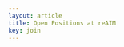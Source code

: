 ```yaml
---
layout: article
title: Open Positions at reAIM
key: join
---
```





<html lang="en">
<head>
    <meta charset="UTF-8">
    <meta name="viewport" content="width=device-width, initial-scale=1.0">
    <style>
        @media (max-width: 600px) {
            .container {
                flex-direction: column;
                align-items: center;
            }

            .image-container {
                width: 100%;
                max-width: 300px;
                margin-bottom: 20px;
                text-align: center;
                float: none;
            }

            .text-container {
                width: 100%;
                text-align: left;
                float: none;
            }
        }

        .container {
            display: flex;
            align-items: flex-start;
            flex-wrap: wrap;
        }

        .text-container {
            flex: 1;
            min-width: 0;
            margin-right: 20px;
            overflow: hidden;
        }

        .image-container {
            flex: 0 0 auto;
            width: 400px;
            position: relative;
            float: right;
            margin-left: 20px;
            margin-bottom: 20px;
        }

        .image-container img {
            width: 100%;
            height: auto;
            border-radius: 10px;
            display: block;
            margin: 0;
        }
    </style>
</head>
<body>
    <div class="container">
        <div class="text-container">
            <!-- <span class="custom-h1" style="font-size: 2.2em; font-weight: bold;">Open Positions at reAIM</span> -->
            <p>
                Thank you for your interest in joining the reAIM lab!
            </p>
            <p>
                <span style="color: #003087;"><b><u>Please read the following page in its entirety before reaching out to us.</u></b></span>
            </p>
            <p>
                Our lab is always looking for students with a strong computational background, not afraid to dive deep into multiple subfields of learning, and an interest in impactful AI for health, while contributing to methodological and human-centered advances in AI.
            </p>
            <p>
                Dr. Joshi is an Assistant Professor at the <a href="https://www.dbmi.columbia.edu/faculty/">Department of Biomedical Informatics (DBMI)</a>, an affiliate of the <a href="https://www.cs.columbia.edu/people/affiliates/">Department of Computer Science</a>, and a member of the <a href="https://datascience.columbia.edu/people/shalmali-joshi/">Data Science Institute (DSI)</a>. Consequently, there are several avenues for students and researchers to join our lab:
            </p>

            <h3>Doctoral Students</h3>

            <p>Doctoral students can join reAIM via the following programs:</p>
            <ul>
                <li><a href="https://www.dbmi.columbia.edu/phd-in-biomedical-informatics/">Biomedical Informatics</a> located in the <a href="https://www.gsas.cuimc.columbia.edu/phd-programs">Graduate School of Arts and Science</a> at the Columbia University Irving Medical Center.</li>
                <li><a href="https://www.cs.columbia.edu/education/phd/">Computer Science</a> at the <a href="https://www.gradengineering.columbia.edu/academics/graduate/doctoral">Fu Foundation School of Engineering and Applied Science</a>.</li>
            </ul>

            <p>Given the individual nature of the degree and our lab's focus on machine learning to a wide range of topics relevant to healthcare, thesis work will be driven by the student's research regardless of which program they join. The key difference is in core coursework and milestones: <a href="https://www.dbmi.columbia.edu/courses/">DBMI students</a> will take classes on symbolic methods, clinical informatics, and healthcare delivery, while <a href="https://www.cs.columbia.edu/education/phd/requirements/">Computer Science</a> students will take courses in algorithms and systems. Students in both departments will take electives according to their research interests. We will allocate desk space and resources at our offices located at the <a href="https://universitylife.columbia.edu/content/maps-locations">medical center (CUIMC) campus</a> regardless of which department the student joins.</p>

            <p>The best way to get in contact with the lab is by emailing Professor Joshi at <code>sj3261[at]cumc[dot]columbia[dot]edu</code>. While we are always excited by the prospect of new collaborators, our email inboxes can get quite busy, particularly during application season. We may not be able to respond individually.</p>

            <p><span style="color: #003087;"><strong>Please note your interest in working with Dr. Shalmali Joshi in your application.</strong></span></p>

            <p>If you are already admitted to the PhD program at DBMI at Columbia, you are welcome to reach out to Dr. Joshi to do a rotation with reAIM lab!</p>

            <h3>Postdoctoral Researchers</h3>

            <ul>
                <li>Postdoctoral openings via the Department of Biomedical Informatics will be posted on our website and the <a href="https://www.dbmi.columbia.edu/dbmi-careers/">DBMI Careers</a> page.</li>
                <li>Postdoctoral researchers can also join DBMI via the Department's <a href="https://www.dbmi.columbia.edu/postdoctoral-fellowship-degree/">National Library of Medicine (NLM) Training Grant</a> if they are U.S. Citizens or Permanent Residents. The NLM fellowship gives two years of support.</li>
                <li>The <a href="https://datascience.columbia.edu/research/postdoctoral-researchers/">Data Science Institute</a> also hosts postdoctoral fellows. The program does not have citizenship requirements and supports researchers for two years via year-long renewable appointments.</li>
            </ul>

            <h3>Master's and Undergraduate Students</h3>

            <p>If you are a <strong>current</strong> master's or undergraduate student at Columbia University interested in rotating in our lab, please reach out to Dr. Joshi with the following:</p>
            <ul>
                <li>Your program, major, expected year of graduation.</li>
                <li>Your research interests and how they align with reAIM.</li>
                <li>Your goals for the rotation.</li>
                <li>The amount of time you can commit to research this semester.</li>
                <li>Contact information for references.</li>
                <li>Grades at any courses relevant to Machine Learning (e.g. Linear Algebra, Probability and Statistics, Optimization, etc.).</li>
                <li>Attach your unofficial Columbia and undergraduate (if applicable) transcripts.</li>
            </ul>

            <h3>Visiting Researchers and Outside Collaborators</h3>

            <p>Please contact Dr. Joshi if you are an external researcher interested in visiting or collaborating with our lab.</p>


            <h3>For All Applicants: <span style="color: #003087;">include <code>[reAIM / AHAR]</code> to the title of your email.</span>&#42;</h3>

            &#42; AHAR: All Hail <a href="https://en.wikipedia.org/wiki/List_of_Avatar:_The_Last_Airbender_characters#Supporting_characters_and_organizations/">Avatar Roku</a>.

        </div>
        <div class="image-container">
            <img src="{{ '/assets/images/reaim_group_photo_2024.jpg' | relative_url }}" alt="Group Photo">
            <p style="text-align: center; margin-top: 5px;">reAIM @ <a href="https://en.wikipedia.org/wiki/New_York_Botanical_Garden">NYBG</a>, Spring 2024</p>
        </div>
    </div>

    
</body>
</html>




<!-- ### Doctoral Students

Doctoral students can join reAIM via the following programs:
- [Biomedical Informatics](https://www.dbmi.columbia.edu/phd-in-biomedical-informatics/) located in the [Graduate School of Arts and Science](https://www.gsas.cuimc.columbia.edu/phd-programs) at the Columbia University Irving Medical Center.
- [Computer Science](https://www.cs.columbia.edu/education/phd/) at the [Fu Foundation School of Engineering and Applied Science](https://www.gradengineering.columbia.edu/academics/graduate/doctoral).

Given the individual nature of the degree and our lab's focus on machine learning to a wide range of topics relevant to healthcare, thesis work will be driven by the student's research regardless of which program they join. The key difference is in core coursework and milestones: [DBMI students](https://www.dbmi.columbia.edu/courses/) will take classes on symbolic methods, clinical informatics, and healthcare delivery, while [Computer Science](https://www.cs.columbia.edu/education/phd/requirements/) students will take courses in algorithms and systems. Students in both departments will take electives according to their research interests. We will allocate desk space and resources at our offices located at the [medical center (CUIMC) campus](https://universitylife.columbia.edu/content/maps-locations) regardless of which department the student joins.

<span style="color: #003087;">**Please note your interest in working with Dr. Shalmali Joshi in your application.**</span>

### Postdoctoral Researchers

- Postdoctoral openings via the Department of Biomedical Informatics will be posted on our website and the [DBMI Careers](https://www.dbmi.columbia.edu/dbmi-careers/) page.
- Postdoctoral researchers can also join DBMI via the Department's [National Library of Medicine (NLM) Training Grant](https://www.dbmi.columbia.edu/postdoctoral-fellowship-degree/) if they are U.S. Citizens or Permanent Residents. The NLM fellowship gives two years of support.
- The [Data Science Institute](https://datascience.columbia.edu/research/postdoctoral-researchers/) also hosts postdoctoral fellows. The program does not have citizenship requirements and supports researchers for two years via year-long renewable appointments.

### Master's and Undergraduate Students

If you are a **current** master's or undergraduate student at Columbia University interested in rotating in our lab, please reach out to Dr. Joshi with the following:

- Your program, major, expected year of graduation, and grades at any courses relevant to Machine Learning (e.g. Linear Algebra, Probability and Statistics, Optimization, etc.).
- Your research interests and how they align with reAIM, goals for the rotation, and the amount of time you can commit to research.
- Contact information for references.
- Your unofficial Columbia and undergraduate (if applicable) transcripts.
- Title your email "\[reAIM\] Research Rotation Inquiry for Current Columbia {Undergraduate, Masters} Student"

### Visiting Researchers and Outside Collaborators

Please contact Dr. Joshi if you are an external researcher interested in visiting or collaborating with our lab. -->

